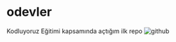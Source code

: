 # odevler
Kodluyoruz Eğitimi kapsamında açtığım ilk repo
![github](https://github.com/Gkalpkurt/-devler/assets/168428374/a3739e2a-7bca-4940-9397-df43131f528d)
